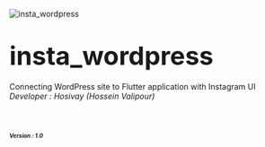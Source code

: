 ![insta_wordpress](https://s8.uupload.ir/files/photo_2023-07-16_06-32-37_dpbf.jpg)

# **<span style="font-size:45px;">insta_wordpress</span>** <br/>
Connecting WordPress site to Flutter application with Instagram UI  <br/>
 <em> Developer : Hosivay (Hossein Valipour) <em/>
 # <em><span style="font-size:10px;">Version : 1.0 </span><em/><br/>


